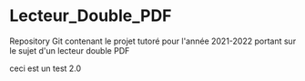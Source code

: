 # Lecteur_Double_PDF

Repository Git contenant le projet tutoré pour l'année 2021-2022 portant sur le sujet d'un lecteur double PDF

ceci est un test 2.0
